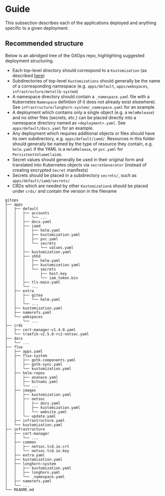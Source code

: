 # Guide

This subsection describes each of the applications deployed and anything specific to a given deployment.

## Recommended structure

Below is an abridged tree of the GitOps repo, highlighting suggested deployment structuring.

- Each top-level directory should correspond to a `Kustomization` (as described [here](../../))
- Subdirectories of top-level `Kustomizations` should generally be the name of a corresponding namespace (e.g.
  `apps/default`, `apps/webspaces`, `infrastructure/metallb-system`)
- A namespace directory should contain a `_namespace.yaml` file with a Kubernetes `Namespace` defintion (if it does not
  already exist elsewhere). See `infrastructure/longhorn-system/_namespace.yaml` for an example.
- A deployment which contains only a single object (e.g. a `HelmRelease`) and no other files (secrets, etc.) can be
  placed directly into a namespace directory named as `<deployment>.yaml`. See `apps/default/docs.yaml` for an
  example.
- Any deployment which requires additional objects or files should have its own subdirectory, e.g. `apps/default/iamd/`.
  Resources in this folder should generally be named by the type of resource they contain, e.g. `helm.yaml` if the YAML
  is a `HelmRelease`, or `pvc.yaml` for `PersistentVolumeClaim`s.
- Secret values should generally be used in their original form and translated into Kubernetes objects via
  `secretGenerator` (instead of creating encrypted `Secret` manifests)
- Secrets should be placed in a subdirectory `secrets/`, such as `apps/default/iamd/secrets/`
- CRDs which are needed by other `Kustomization`s should be placed under `crds/` and contain the version in the filename

```
gitops
├── apps
│   ├── default
│   │   ├── accounts
│   │   │   └── ...
│   │   ├── docs.yaml
│   │   ├── iamd
│   │   │   ├── helm.yaml
│   │   │   ├── kustomization.yaml
│   │   │   ├── pvc.yaml
│   │   │   └── secrets
│   │   │       └── values.yaml
│   │   ├── kustomization.yaml
│   │   ├── shhd
│   │   │   ├── helm.yaml
│   │   │   ├── kustomization.yaml
│   │   │   └── secrets
│   │   │       ├── host.key
│   │   │       └── iam_token.bin
│   │   ├── tls-main.yaml
│   │   └── ...
│   ├── extra
│   │   ├── gitea
│   │   │   └── helm.yaml
│   │   └── ...
│   ├── kustomization.yaml
│   ├── namerefs.yaml
│   └── webspaces
│       └── ...
├── crds
│   ├── cert-manager-v1.4.0.yaml
│   └── traefik-v2.5.0-rc2-netsoc.yaml
├── docs
│   └── ...
├── flux
│   ├── apps.yaml
│   ├── flux-system
│   │   ├── gotk-components.yaml
│   │   ├── gotk-sync.yaml
│   │   └── kustomization.yaml
│   ├── helm-repos
│   │   ├── ananace.yaml
│   │   ├── bitnami.yaml
│   │   └── ...
│   ├── images
│   │   ├── kustomization.yaml
│   │   ├── netsoc
│   │   │   ├── docs.yaml
│   │   │   ├── kustomization.yaml
│   │   │   └── website.yaml
│   │   └── update.yaml
│   ├── infrastructure.yaml
│   └── kustomization.yaml
├── infrastructure
│   ├── cert-manager
│   │   └── ...
│   ├── common
│   │   ├── netsoc.tcd.ie.crt
│   │   └── netsoc.tcd.ie.key
│   ├── extra.yaml
│   ├── kustomization.yaml
│   ├── longhorn-system
│   │   ├── kustomization.yaml
│   │   ├── longhorn.yaml
│   │   └── _namespace.yaml
│   ├── namerefs.yaml
│   └── ...
└── README.md
```
